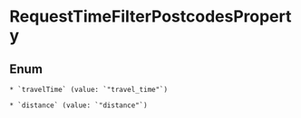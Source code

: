 
# RequestTimeFilterPostcodesProperty

## Enum


    * `travelTime` (value: `"travel_time"`)

    * `distance` (value: `"distance"`)



